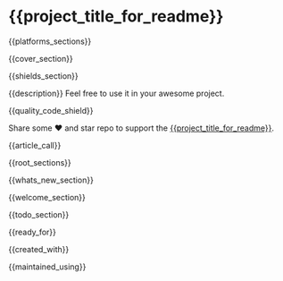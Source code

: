 # {{project_title_for_readme}}

{{platforms_sections}}

{{cover_section}}

{{shields_section}}

{{description}}
Feel free to use it in your awesome project.

{{quality_code_shield}}

Share some ❤️ and star repo to support the [{{project_title_for_readme}}](https://github.com/{{owner_id}}/{{project_id}}).

{{article_call}}

{{root_sections}}

{{whats_new_section}}

{{welcome_section}}

{{todo_section}}

{{ready_for}}

{{created_with}}

{{maintained_using}}
